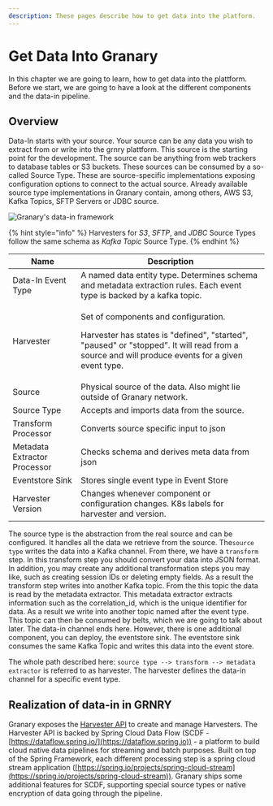 ```yaml
---
description: These pages describe how to get data into the platform.
---
```


# Get Data Into Granary

In this chapter we are going to learn, how to get data into the plattform. Before we start, we are going to have a look at the different components and the data-in pipeline.

## Overview

Data-In starts with your source. Your source can be any data you wish to extract from or write into the grnry plattform. This source is the starting point for the development. The source can be anything from web trackers to database tables or S3 buckets. These sources can be consumed by a so-called Source Type. These are source-specific implementations exposing configuration options to connect to the actual source. Already available source type implementations in Granary contain, among others, AWS S3, Kafka Topics, SFTP Servers or JDBC source.&#x20;

![Granary's data-in framework](../../.gitbook/assets/grnry\_data\_in\_channel.svg)

{% hint style="info" %}
Harvesters for _S3_, _SFTP_, and _JDBC_ Source Types follow the same schema as _Kafka Topic_ Source Type.
{% endhint %}

| Name                         | Description                                                                                                                                                                                       |
| ---------------------------- | ------------------------------------------------------------------------------------------------------------------------------------------------------------------------------------------------- |
| Data-In Event Type           | A named data entity type. Determines schema and metadata extraction rules. Each event type is backed by a kafka topic.                                                                            |
| Harvester                    | <p>Set of components and configuration.</p><p>Harvester has states is "defined", "started", "paused" or "stopped". It will read from a source and will produce events for a given event type.</p> |
| Source                       | Physical source of the data. Also might lie outside of Granary network.                                                                                                                           |
| Source Type                  | Accepts and imports data from the source.                                                                                                                                                         |
| Transform Processor          | Converts source specific input to json                                                                                                                                                            |
| Metadata Extractor Processor | Checks schema and derives meta data from json                                                                                                                                                     |
| Eventstore Sink              | Stores single event type in Event Store                                                                                                                                                           |
| Harvester Version            | Changes whenever component or configuration changes. K8s labels for harvester and version.                                                                                                        |

The source type is the abstraction from the real source and can be configured. It handles all the data we retrieve from the source. The`source type` writes the data into a Kafka channel. From there, we have a `transform` step. In this transform step you should convert your data into JSON format. In addition, you may create any additional transformation steps you may like, such as creating session IDs or deleting empty fields. As a result the transform step writes into another Kafka topic. From the this topic the data is read by the metadata extractor. This metadata extractor extracts information such as the correlation\_id, which is the unique identifier for data. As a result we write into another topic named after the event type. This topic can then be consumed by belts, which we are going to talk about later. The data-in channel ends here. However, there is one additional component, you can deploy, the eventstore sink. The eventstore sink consumes the same Kafka Topic and writes this data into the event store.

The whole path described here: `source type --> transform --> metadata extractor` is referred to as harvester. The harvester defines the data-in channel for a specific event type.

## Realization of data-in in GRNRY

Granary exposes the [Harvester API](../../developer-reference/api-reference/harvester-api/) to create and manage Harvesters. The Harvester API is backed by Spring Cloud Data Flow (SCDF - [https://dataflow.spring.io/](https://dataflow.spring.io)) - a platform to build cloud native data pipelines for streaming and batch purposes. Built on top of the Spring Framework, each different processing step is a spring cloud stream application ([https://spring.io/projects/spring-cloud-stream](https://spring.io/projects/spring-cloud-stream)). Granary ships some additional features for SCDF, supporting special source types or native encryption of data going through the pipeline.
